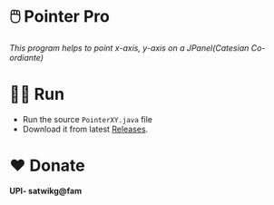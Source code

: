 # 🖱️ Pointer Pro
   *This program helps to point x-axis, y-axis on a JPanel(Catesian Co-ordiante)*

# 🏃‍♂️ Run
- Run the source `PointerXY.java` file
- Download it from latest [Releases](https://github.com/infenoid/pointer-pro/releases/").

# ❤️ Donate
 **UPI- satwikg@fam**
